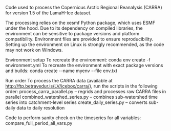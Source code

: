 Code used to process the Copernicus Arctic Regional Reanalysis (CARRA) for version 1.5 of the LamaH-Ice dataset.

The processing relies on the xesmf Python package, which uses ESMF under the hood. Due to its dependency on compiled libraries, the environment can be sensitive to package versions and platform compatibility. Environment files are provided to ensure reproducibility. Setting up the environment on Linux is strongly recommended, as the code may not work on Windows.

Environment setup
To recreate the environment:
conda env create -f environment.yml
To recreate the environment with exact package versions and builds:
conda create --name myenv --file env.txt

Run order
To process the CARRA data (available at http://ftp.betravedur.is/LV/icebox/carra/), run the scripts in the following order:
process_carra_parallel.py – regrids and processes raw CARRA files in parallel
combined_watershed_series.py – combines sub-watershed time series into catchment-level series
create_daily_series.py – converts sub-daily data to daily resolution

Code to perform sanity check on the timeseries for all variables: compare_full_period_all_vars.py
